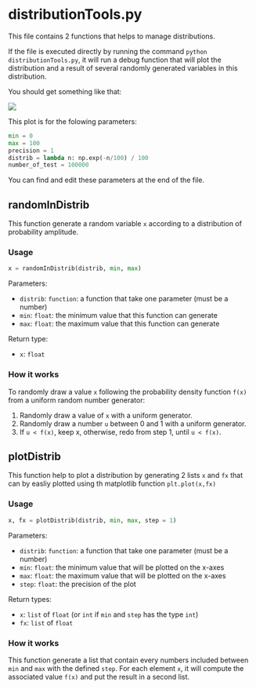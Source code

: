 # distributionTools.py

This file contains 2 functions that helps to manage distributions.

If the file is executed directly by running the command `python distributionTools.py`, it will run a debug function that will plot the distribution and a result of several randomly generated variables in this distribution.

You should get something like that:

![](https://vincent.foriel.xyz/wp-content/uploads/2021/09/Capture-decran-2021-09-29-133445.png)

This plot is for the folowing parameters:

```python
min = 0
max = 100
precision = 1
distrib = lambda n: np.exp(-n/100) / 100
number_of_test = 100000
```

You can find and edit these parameters at the end of the file.

## randomInDistrib

This function generate a random variable `x` according to a distribution of probability amplitude.

### Usage

```python
x = randomInDistrib(distrib, min, max)
```

Parameters:

* `distrib`: `function`: a function that take one parameter (must be a number)
* `min`: `float`: the minimum value that this function can generate
* `max`: `float`: the maximum value that this function can generate

Return type:

* `x`: `float`

### How it works

To randomly draw a value `x` following the probability density function `f(x)` from a uniform random
number generator:
1. Randomly draw a value of `x` with a uniform generator.
2. Randomly draw a number `u` between 0 and 1 with a uniform generator.
3. If `u < f(x)`, keep x, otherwise, redo from step 1, until `u < f(x)`.

## plotDistrib

This function help to plot a distribution by generating 2 lists `x` and `fx` that can by easliy plotted using th matplotlib function `plt.plot(x,fx)`

### Usage

```python
x, fx = plotDistrib(distrib, min, max, step = 1)
```

Parameters:

* `distrib`: `function`: a function that take one parameter (must be a number)
* `min`: `float`: the minimum value that will be plotted on the x-axes
* `max`: `float`: the maximum value that will be plotted on the x-axes
* `step`: `float`: the precision of the plot

Return types:

* `x`: `list` of `float` (or `int` if `min` and `step` has the type `int`)
* `fx`: `list` of `float`

### How it works

This function generate a list that contain every numbers included between `min` and `max` with the defined `step`. For each element `x`, it will compute the associated value `f(x)` and put the result in a second list.